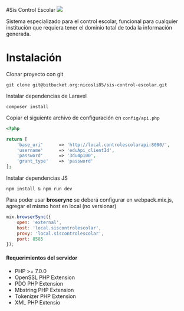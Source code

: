 #Sis Control Escolar
![](https://img.shields.io/badge/Sis%20Control%20Escolar%20--%20Alpha-v1.0.0.0-blue.svg)

Sistema especializado para el control escolar, funcional para cualquier institución que requiera tener el dominio total de toda la información generada.


# Instalación
Clonar proyecto con git

`git clone git@bitbucket.org:nicosli85/sis-control-escolar.git`

Instalar dependencias de Laravel

`composer install`

Copiar el siguiente archivo de configuración en `config/api.php`

```php
<?php

return [
	'base_uri'      => 'http://local.controlescolarapi:8080/',
	'username'      => 'eduApi_clientId',
	'password'      => '3du4p100',
	'grant_type'    => 'password'
];
```


Instalar dependencias JS

`npm install & npm run dev`

Para poder usar **broserync** se deberá configurar en webpack.mix.js, agregar el mismo host en local (no versionar)

```javascript
mix.browserSync({
    open: 'external',
    host: 'local.siscontrolescolar',
    proxy: 'local.siscontrolescolar',
    port: 8585
});
```
#### Requerimientos del servidor
- PHP >= 7.0.0
- OpenSSL PHP Extension
- PDO PHP Extension
- Mbstring PHP Extension
- Tokenizer PHP Extension
- XML PHP Extensio
